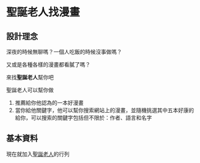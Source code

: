 # 聖誕老人找漫畫

## 設計理念
深夜的時候無聊嗎？一個人吃飯的時候沒事做嗎？

又或是各種各樣的漫畫都看膩了嗎？

來找**聖誕老人**幫你吧


聖誕老人可以幫你做

1. 推薦給你他認為的一本好漫畫
2. 當你給他關鍵字，他可以幫你搜索網站上的漫畫，並隨機挑選其中五本好康的給你，可以搜索的關鍵字包括但不限於：作者、語言和名字

## 基本資料

現在就加入[聖誕老人](https://page.line.me/?accountId=704ejyvb)的行列
